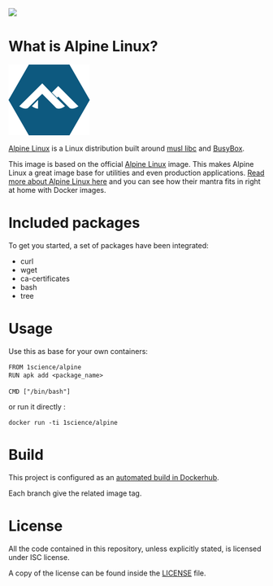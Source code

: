 [![](https://badge.imagelayers.io/1science/alpine:latest.svg)](https://imagelayers.io/?images=1science/alpine:latest 'Get your own badge on imagelayers.io')

# What is Alpine Linux? 

![logo](https://raw.githubusercontent.com/1science/docker-alpine/latest/logo.png)

[Alpine Linux](http://alpinelinux.org/) is a Linux distribution built around [musl libc](http://www.musl-libc.org/) and [BusyBox](http://www.busybox.net/). 

This image is based on the official [Alpine Linux](https://hub.docker.com/_/alpine/) image. 
This makes Alpine Linux a great image base for utilities and even production applications. [Read more about Alpine Linux here](https://www.alpinelinux.org/about/) and you can see how their mantra fits in right at home with Docker images.

# Included packages

To get you started, a set of packages have been integrated:

- curl
- wget
- ca-certificates
- bash
- tree

# Usage

Use this as base for your own containers:

```
FROM 1science/alpine
RUN apk add <package_name>

CMD ["/bin/bash"]
```

or run it directly : 

```
docker run -ti 1science/alpine
```

# Build

This project is configured as an [automated build in Dockerhub](https://hub.docker.com/r/1science/alpine/). 

Each branch give the related image tag.  

# License

All the code contained in this repository, unless explicitly stated, is
licensed under ISC license.

A copy of the license can be found inside the [LICENSE](LICENSE) file.
